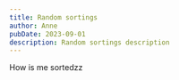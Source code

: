 ```yaml
---
title: Random sortings
author: Anne
pubDate: 2023-09-01
description: Random sortings description
---
```

How is me sortedzz

